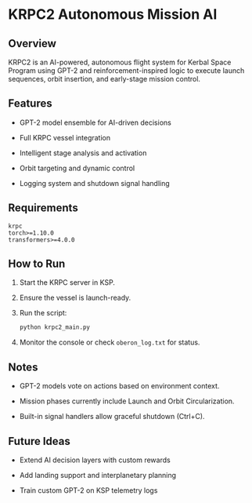 # KRPC2 Autonomous Mission AI

## Overview

KRPC2 is an AI-powered, autonomous flight system for Kerbal Space Program using GPT-2 and reinforcement-inspired logic to execute launch sequences, orbit insertion, and early-stage mission control.

## Features

- GPT-2 model ensemble for AI-driven decisions

- Full KRPC vessel integration

- Intelligent stage analysis and activation

- Orbit targeting and dynamic control

- Logging system and shutdown signal handling

## Requirements

```plaintext
krpc
torch>=1.10.0
transformers>=4.0.0
```

## How to Run

1. Start the KRPC server in KSP.

2. Ensure the vessel is launch-ready.

3. Run the script:

   ```bash
   python krpc2_main.py
   ```

4. Monitor the console or check `oberon_log.txt` for status.

## Notes

- GPT-2 models vote on actions based on environment context.

- Mission phases currently include Launch and Orbit Circularization.

- Built-in signal handlers allow graceful shutdown (Ctrl+C).

## Future Ideas

- Extend AI decision layers with custom rewards

- Add landing support and interplanetary planning

- Train custom GPT-2 on KSP telemetry logs
